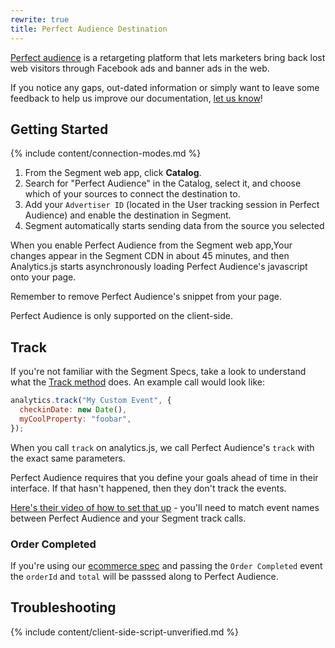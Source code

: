 ```yaml
---
rewrite: true
title: Perfect Audience Destination
---
```


[Perfect audience](http://www.perfectaudience.com/) is a retargeting platform that lets marketers bring back lost web visitors through Facebook ads and banner ads in the web.

If you notice any gaps, out-dated information or simply want to leave some feedback to help us improve our documentation, [let us know](https://segment.com/help/contact)!

## Getting Started

{% include content/connection-modes.md %}

1. From the Segment web app, click **Catalog**.
2. Search for "Perfect Audience" in the Catalog, select it, and choose which of your sources to connect the destination to.
3. Add your `Advertiser ID` (located in the User tracking session in Perfect Audience) and enable the destination in Segment.
4. Segment automatically starts sending data from the source you selected

When you enable Perfect Audience from the Segment web app,Your changes appear in the Segment CDN in about 45 minutes, and then Analytics.js starts asynchronously loading Perfect Audience's javascript onto your page.

Remember to remove Perfect Audience's snippet from your page.

Perfect Audience is only supported on the client-side.

## Track

If you're not familiar with the Segment Specs, take a look to understand what the [Track method](https://segment.com/docs/connections/spec/track/) does. An example call would look like:

```javascript
analytics.track("My Custom Event", {
  checkinDate: new Date(),
  myCoolProperty: "foobar",
});
```

When you call `track` on analytics.js, we call Perfect Audience's `track` with the exact same parameters.

Perfect Audience requires that you define your goals ahead of time in their interface. If that hasn't happened, then they don't track the events.

[Here's their video of how to set that up](http://support.perfectaudience.com/knowledgebase/articles/234037-how-to-create-and-track-conversion-goals-with-perf) - you'll need to match event names between Perfect Audience and your Segment track calls.


### Order Completed

If you're using our [ecommerce spec](/docs/connections/spec/ecommerce/v2/) and passing the `Order Completed` event the `orderId` and `total` will be passsed along to Perfect Audience.

## Troubleshooting

{% include content/client-side-script-unverified.md %}
